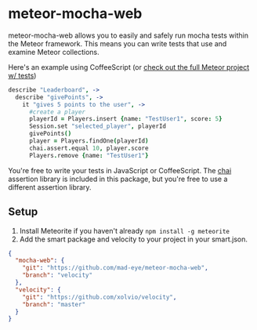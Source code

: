 # meteor-mocha-web

meteor-mocha-web allows you to easily and safely run mocha tests within the Meteor framework.  This means you can write tests that use and examine Meteor collections.

Here's an example using CoffeeScript (or [check out the full Meteor project w/ tests](https://github.com/mad-eye/leaderboard-mocha))

```coffeescript
describe "Leaderboard", ->
  describe "givePoints", ->
    it "gives 5 points to the user", ->
      #create a player
      playerId = Players.insert {name: "TestUser1", score: 5}
      Session.set "selected_player", playerId
      givePoints()
      player = Players.findOne(playerId)
      chai.assert.equal 10, player.score
      Players.remove {name: "TestUser1"}
```
You're free to write your tests in JavaScript or CoffeeScript.  The [chai](http://chaijs.com/) assertion library is included in this package, but you're free to use a different assertion library.

## Setup

1. Install Meteorite if you haven't already `npm install -g meteorite`
2. Add the smart package and velocity to your project in your smart.json.
```json
{
  "mocha-web": {
    "git": "https://github.com/mad-eye/meteor-mocha-web",
    "branch": "velocity"
  },
  "velocity": {
    "git": "https://github.com/xolvio/velocity",
    "branch": "master"
  }
}
```
